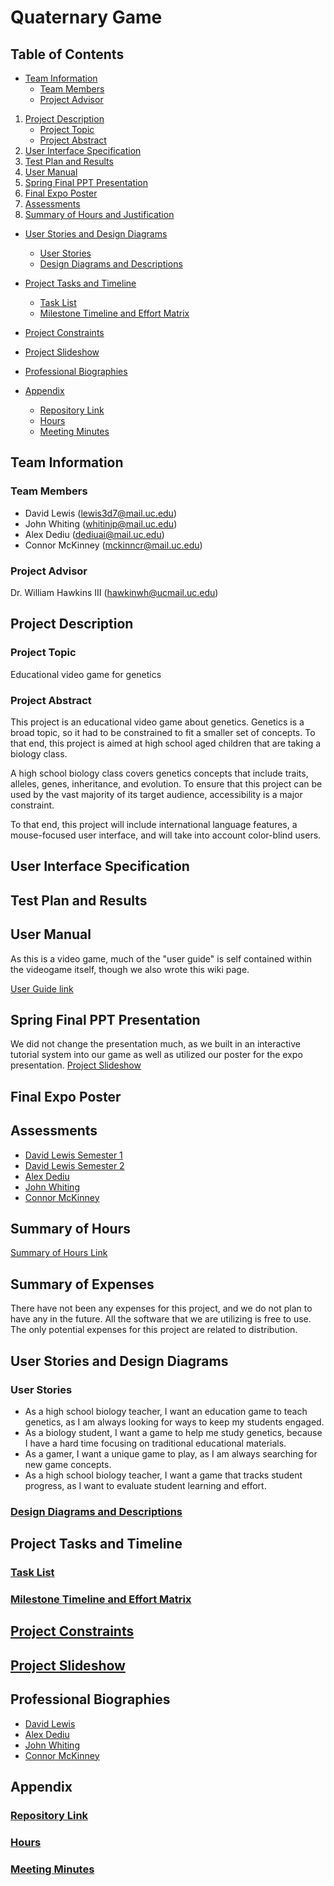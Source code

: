 # Quaternary Game

## Table of Contents
- [Team Information](#team-information)
	- [Team Members](#Team-Members)
	- [Project Advisor](#Project-Advisor)

1. [Project Description](#Project-Description)
	- [Project Topic](#Project-Topic)
	- [Project Abstract](#Project-Abstract)
2. [User Interface Specification](#User-Interface-Specification)
3. [Test Plan and Results](#Test-Plan-and-Results)
4. [User Manual](#User-Manual)
5. [Spring Final PPT Presentation](#Spring-Final-PPT-Presentation)
6. [Final Expo Poster](#Final-Expo-Poster)
7. [Assessments](#Assessments)
8. [Summary of Hours and Justification](#Summary-of-Hours)
- [User Stories and Design Diagrams](#User-Stories-and-Design-Diagrams)
	- [User Stories](#User-Stories)
	- [Design Diagrams and Descriptions](#Design-Diagrams-and-Descriptions)
- [Project Tasks and Timeline](#Project-Tasks-and-Timeline)
	- [Task List](#Task-List)
	- [Milestone Timeline and Effort Matrix](#Milestone-Timeline-and-Effort-Matrix)
- [Project Constraints](#Project-Constraints)
- [Project Slideshow](#Project-Slideshow)

- [Professional Biographies](#Professional-Biographies)
- [Appendix](#appendix)
	- [Repository Link](#repository-link)
	- [Hours](#hours)
	- [Meeting Minutes](#meeting-minutes)

## Team Information

### Team Members

- David Lewis (lewis3d7@mail.uc.edu)
- John Whiting (whitinjp@mail.uc.edu)
- Alex Dediu (dediuai@mail.uc.edu)
- Connor McKinney (mckinncr@mail.uc.edu)

### Project Advisor

Dr. William Hawkins III (hawkinwh@ucmail.uc.edu)

## Project Description

### Project Topic

Educational video game for genetics

### Project Abstract

This project is an educational video game about genetics. Genetics is a broad topic, so it had to be constrained to fit a smaller set of concepts. To that end, this project is aimed at high school aged children that are taking a biology class. ​

A high school biology class covers genetics concepts that include traits, alleles, genes, inheritance, and evolution. To ensure that this project can be used by the vast majority of its target audience, accessibility is a major constraint. ​

To that end, this project will include international language features, a mouse-focused user interface, and will take into account color-blind users.
## User Interface Specification

## Test Plan and Results

## User Manual
As this is a video game, much of the "user guide" is self contained within the videogame itself, though we also wrote this wiki page. 

[User Guide link](https://github.com/quaternary-game/quaternary/wiki/User-Guide)


## Spring Final PPT Presentation
We did not change the presentation much, as we built in an interactive tutorial system into our game as well as utilized our poster for the expo presentation.
[Project Slideshow](https://mailuc-my.sharepoint.com/:p:/g/personal/whitinjp_mail_uc_edu/EYD4aq-ryBdLucVvgwqN6l0Bnfz-2dz5rGX0PtbUKncdeA?e=HfdcOL)

## Final Expo Poster

## Assessments

- [David Lewis Semester 1](https://github.com/quaternary-game/class-work/blob/main/homework-essays/individual-capstone-assessments/david-lewis-capstone-assessment.md)
- [David Lewis Semester 2](https://github.com/quaternary-game/class-work/blob/main/homework-essays/individual-capstone-assessments/Self-Assessment-David-Lewis-semester-2.pdf)
- [Alex Dediu](https://github.com/quaternary-game/class-work/blob/main/homework-essays/individual-capstone-assessments/dediu_capstone_assessment.md)
- [John Whiting](https://github.com/quaternary-game/class-work/blob/main/homework-essays/individual-capstone-assessments/john-whiting.md)
- [Connor McKinney](https://github.com/quaternary-game/class-work/blob/main/homework-essays/individual-capstone-assessments/ConnorMcKinneyCapstone.md)

## Summary of Hours
[Summary of Hours Link](https://github.com/quaternary-game/class-work/discussions/11)

## Summary of Expenses
There have not been any expenses for this project, and we do not plan to have any in the future. All the software that we are utilizing is free to use. The only potential expenses for this project are related to distribution.

## User Stories and Design Diagrams

### User Stories 

-   As a high school biology teacher, I want an education game to teach genetics, as I am always looking for ways to keep my students engaged.
-   As a biology student, I want a game to help me study genetics, because I have a hard time focusing on traditional educational materials.
-   As a gamer, I want a unique game to play, as I am always searching for new game concepts.
-   As a high school biology teacher, I want a game that tracks student progress, as I want to evaluate student learning and effort.

### [Design Diagrams and Descriptions](https://github.com/quaternary-game/class-work/blob/main/design-diagrams/DesignDiagram.md)

## Project Tasks and Timeline

### [Task List](https://github.com/quaternary-game/class-work/blob/main/Tasklist.md)

### [Milestone Timeline and Effort Matrix](https://github.com/quaternary-game/class-work/blob/main/Milestones.md)

## [Project Constraints](https://github.com/quaternary-game/class-work/blob/main/module_7.md)

## [Project Slideshow](https://mailuc-my.sharepoint.com/:p:/g/personal/whitinjp_mail_uc_edu/EYD4aq-ryBdLucVvgwqN6l0Bnfz-2dz5rGX0PtbUKncdeA?e=HfdcOL)


## Professional Biographies

- [David Lewis](https://github.com/quaternary-game/class-work/blob/main/contributor-biographies/davidlewis.md)
- [Alex Dediu](https://github.com/quaternary-game/class-work/blob/main/contributor-biographies/dediu_biography.md)
- [John Whiting](https://github.com/quaternary-game/class-work/blob/main/contributor-biographies/john-whiting.md)
- [Connor McKinney](https://github.com/quaternary-game/class-work/blob/main/contributor-biographies/mckinncr_professionalBio.md)



## Appendix

### [Repository Link](https://github.com/quaternary-game/quaternary)

### [Hours](https://github.com/quaternary-game/class-work/discussions/11)

### [Meeting Minutes](https://github.com/quaternary-game/class-work/discussions/9)

